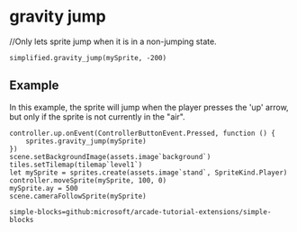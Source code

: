 # gravity jump

//Only lets sprite jump when it is in a non-jumping state.

```sig
simplified.gravity_jump(mySprite, -200)
```

## Example

In this example, the sprite will jump when the player presses the 'up' arrow, but only if the sprite is not currently in the "air".

```blocks
controller.up.onEvent(ControllerButtonEvent.Pressed, function () {
    sprites.gravity_jump(mySprite)
})
scene.setBackgroundImage(assets.image`background`)
tiles.setTilemap(tilemap`level1`)
let mySprite = sprites.create(assets.image`stand`, SpriteKind.Player)
controller.moveSprite(mySprite, 100, 0)
mySprite.ay = 500
scene.cameraFollowSprite(mySprite)

```

```package
simple-blocks=github:microsoft/arcade-tutorial-extensions/simple-blocks
```
